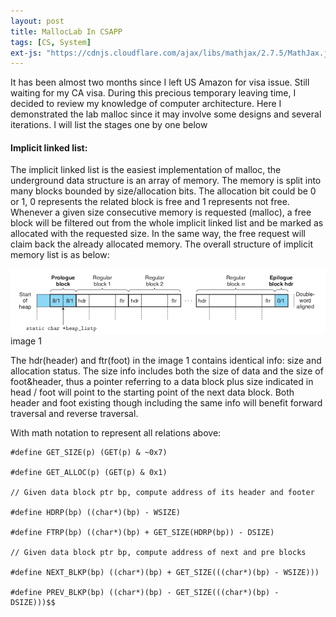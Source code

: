 ```yaml
---
layout: post
title: MallocLab In CSAPP
tags: [CS, System]
ext-js: "https://cdnjs.cloudflare.com/ajax/libs/mathjax/2.7.5/MathJax.js?config=TeX-MML-AM_CHTML"
---
```



It has been almost two months since I left US Amazon for visa issue. Still waiting for my CA visa. During this precious temporary leaving time, I decided to review my knowledge of computer architecture. Here I demonstrated the lab malloc since it may involve some designs and several iterations. I will list the stages one by one below

#### Implicit linked list: 
The implicit linked list is the easiest implementation of malloc, the underground data structure is an array of memory. The memory is split into many blocks bounded by size/allocation bits. The allocation bit could be 0 or 1, 0 represents the related block is free and 1 represents not free. Whenever a given size consecutive memory is requested (malloc), a free block will be filtered out from the whole implicit linked list and be marked as allocated with the requested size. In the same way, the free request will claim back the already allocated memory. The overall structure of implicit memory list is as below: 

![implicit linked list](https://github.com/ZhuEthan/ZhuEthan.github.io/blob/master/img/implicit-linked-list.png)
image 1


The hdr(header) and ftr(foot) in the image 1 contains identical info: size and allocation status. The size info includes both the size of data and the size of foot&header, thus a pointer referring to a data block plus size indicated in head / foot will point to the starting point of the next data block. Both header and foot existing though including the same info will benefit forward traversal and reverse traversal. 

With math notation to represent all relations above: 

```
#define GET_SIZE(p) (GET(p) & ~0x7)

#define GET_ALLOC(p) (GET(p) & 0x1)

// Given data block ptr bp, compute address of its header and footer

#define HDRP(bp) ((char*)(bp) - WSIZE)

#define FTRP(bp) ((char*)(bp) + GET_SIZE(HDRP(bp)) - DSIZE)

// Given data block ptr bp, compute address of next and pre blocks

#define NEXT_BLKP(bp) ((char*)(bp) + GET_SIZE(((char*)(bp) - WSIZE)))

#define PREV_BLKP(bp) ((char*)(bp) - GET_SIZE(((char*)(bp) - DSIZE)))$$
```
